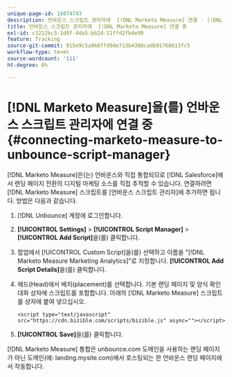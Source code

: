 ```yaml
---
unique-page-id: 18874743
description: 언바운스 스크립트 관리자에  [!DNL Marketo Measure] 연결 - [!DNL Marketo Measure]
title: 언바운스 스크립트 관리자에  [!DNL Marketo Measure] 연결 중
exl-id: c3212bc3-1d8f-4da5-bb2d-11ffd2fb4e98
feature: Tracking
source-git-commit: 915e9c5a968ffd9de713b4308cadb91768613fc5
workflow-type: tm+mt
source-wordcount: '111'
ht-degree: 0%

---
```


# [!DNL Marketo Measure]을(를) 언바운스 스크립트 관리자에 연결 중 {#connecting-marketo-measure-to-unbounce-script-manager}

[!DNL Marketo Measure]은(는) 언바운스와 직접 통합되므로 [!DNL Salesforce]에서 랜딩 페이지 전환의 디지털 마케팅 소스를 직접 추적할 수 있습니다. 연결하려면 [!DNL Marketo Measure] 스크립트를 [언바운스 스크립트 관리자]에 추가하면 됩니다. 방법은 다음과 같습니다.

1. [!DNL Unbounce] 계정에 로그인합니다.
1. **[!UICONTROL Settings]** > **[!UICONTROL Script Manager]** > **[!UICONTROL Add Script]**&#x200B;을(를) 클릭합니다.
1. 팝업에서 [!UICONTROL Custom Script]을(를) 선택하고 이름을 &quot;[!DNL Marketo Measure Marketing Analytics]&quot;로 지정합니다. **[!UICONTROL Add Script Details]**&#x200B;을(를) 클릭합니다.
1. 헤드(Head)에서 배치(placement)를 선택합니다. 기본 랜딩 페이지 및 양식 확인 대화 상자에 스크립트를 포함합니다. 아래의 [!DNL Marketo Measure] 스크립트를 상자에 붙여 넣으십시오.

   `<script type="text/javascript" src="https://cdn.bizible.com/scripts/bizible.js" async=""></script>`

1. **[!UICONTROL Save]**&#x200B;을(를) 클릭합니다.

[!DNL Marketo Measure] 통합은 unbounce.com 도메인을 사용하는 랜딩 페이지가 아닌 도메인(예: landing.mysite.com)에서 호스팅되는 한 언바운스 랜딩 페이지에서 작동합니다.
